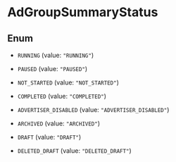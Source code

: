 

# AdGroupSummaryStatus

## Enum


* `RUNNING` (value: `"RUNNING"`)

* `PAUSED` (value: `"PAUSED"`)

* `NOT_STARTED` (value: `"NOT_STARTED"`)

* `COMPLETED` (value: `"COMPLETED"`)

* `ADVERTISER_DISABLED` (value: `"ADVERTISER_DISABLED"`)

* `ARCHIVED` (value: `"ARCHIVED"`)

* `DRAFT` (value: `"DRAFT"`)

* `DELETED_DRAFT` (value: `"DELETED_DRAFT"`)



